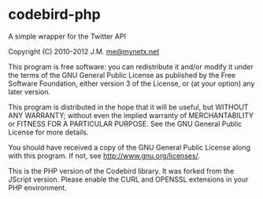 codebird-php
============
A simple wrapper for the Twitter API

Copyright (C) 2010-2012 J.M. <me@mynetx.net>

This program is free software: you can redistribute it and/or modify
it under the terms of the GNU General Public License as published by
the Free Software Foundation, either version 3 of the License, or
(at your option) any later version.

This program is distributed in the hope that it will be useful,
but WITHOUT ANY WARRANTY; without even the implied warranty of
MERCHANTABILITY or FITNESS FOR A PARTICULAR PURPOSE.  See the
GNU General Public License for more details.

You should have received a copy of the GNU General Public License
along with this program.  If not, see <http://www.gnu.org/licenses/>.


This is the PHP version of the Codebird library.
It was forked from the JScript version.
Please enable the CURL and OPENSSL extensions in your PHP environment.
